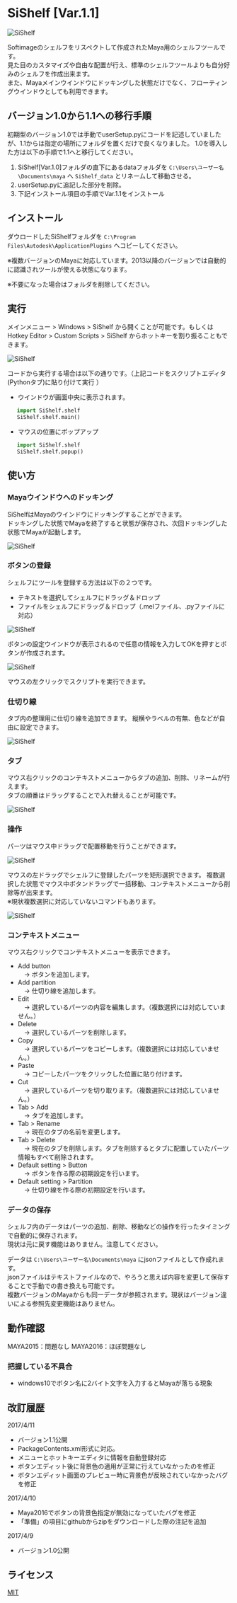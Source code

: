# SiShelf [Var.1.1]

![SiShelf](/images/01.png)

Softimageのシェルフをリスペクトして作成されたMaya用のシェルフツールです。  
見た目のカスタマイズや自由な配置が行え、標準のシェルフツールよりも自分好みのシェルフを作成出来ます。  
また、Mayaメインウインドウにドッキングした状態だけでなく、フローティングウインドウとしても利用できます。  

## バージョン1.0から1.1への移行手順

初期型のバージョン1.0では手動でuserSetup.pyにコードを記述していましたが、1.1からは指定の場所にフォルダを置くだけで良くなりました。
1.0を導入した方は以下の手順で1.1へと移行してください。  

1. SiShelf[Var.1.0]フォルダの直下にあるdataフォルダを `C:\Users\ユーザー名\Documents\maya` へ `SiShelf_data` とリネームして移動させる。
2. userSetup.pyに追記した部分を削除。
3. 下記インストール項目の手順でVar.1.1をインストール

## インストール

ダウロードしたSiShelfフォルダを `C:\Program Files\Autodesk\ApplicationPlugins` へコピーしてください。

 ※複数バージョンのMayaに対応しています。2013以降のバージョンでは自動的に認識されツールが使える状態になります。

 ※不要になった場合はフォルダを削除してください。

## 実行

メインメニュー > Windows > SiShelf から開くことが可能です。もしくは Hotkey Editor > Custom Scripts > SiShelf からホットキーを割り振ることもできます。  

![SiShelf](/images/09.png)

コードから実行する場合は以下の通りです。（上記コードをスクリプトエディタ(Pythonタブ)に貼り付けて実行 ）

+ ウインドウが画面中央に表示されます。
```python
   import SiShelf.shelf
   SiShelf.shelf.main()
```

+ マウスの位置にポップアップ
```python
   import SiShelf.shelf  
   SiShelf.shelf.popup()  
```


## 使い方

### Mayaウインドウへのドッキング

SiShelfはMayaのウインドウにドッキングすることができます。  
ドッキングした状態でMayaを終了すると状態が保存され、次回ドッキングした状態でMayaが起動します。  

![SiShelf](/images/04.png)

### ボタンの登録

シェルフにツールを登録する方法は以下の２つです。

+ テキストを選択してシェルフにドラッグ＆ドロップ
+ ファイルをシェルフにドラッグ＆ドロップ（.melファイル、.pyファイルに対応）

![SiShelf](/images/02.png)

ボタンの設定ウインドウが表示されるので任意の情報を入力してOKを押すとボタンが作成されます。 

![SiShelf](/images/03.gif)
  
マウスの左クリックでスクリプトを実行できます。


### 仕切り線

タブ内の整理用に仕切り線を追加できます。
縦横やラベルの有無、色などが自由に設定できます。

![SiShelf](/images/05.gif)


### タブ

マウス右クリックのコンテキストメニューからタブの追加、削除、リネームが行えます。  
タブの順番はドラッグすることで入れ替えることが可能です。  

![SiShelf](/images/06.gif)

### 操作

パーツはマウス中ドラッグで配置移動を行うことができます。

![SiShelf](/images/07.gif)

マウスの左ドラッグでシェルフに登録したパーツを矩形選択できます。
複数選択した状態でマウス中ボタンドラッグで一括移動、コンテキストメニューから削除等が出来ます。  
※現状複数選択に対応していないコマンドもあります。

![SiShelf](/images/08.gif)

### コンテキストメニュー

マウス右クリックでコンテキストメニューを表示できます。

+ Add button  
　→ ボタンを追加します。
+ Add partition  
　→ 仕切り線を追加します。
+ Edit  
　→ 選択しているパーツの内容を編集します。（複数選択には対応していません。）
+ Delete  
　→ 選択しているパーツを削除します。
+ Copy  
　→ 選択しているパーツをコピーします。（複数選択には対応していません。）
+ Paste  
　→ コピーしたパーツをクリックした位置に貼り付けます。
+ Cut  
　→ 選択しているパーツを切り取ります。（複数選択には対応していません。）
+ Tab > Add  
　→ タブを追加します。
+ Tab > Rename  
　→ 現在のタブの名前を変更します。
+ Tab > Delete  
　→ 現在のタブを削除します。タブを削除するとタブに配置していたパーツ情報もすべて削除されます。
+ Default setting > Button  
　→ ボタンを作る際の初期設定を行います。
+ Default setting > Partition  
　→ 仕切り線を作る際の初期設定を行います。

### データの保存

シェルフ内のデータはパーツの追加、削除、移動などの操作を行ったタイミングで自動的に保存されます。  
現状は元に戻す機能はありません。注意してください。  

データは `C:\Users\ユーザー名\Documents\maya` にjsonファイルとして作成れます。  
jsonファイルはテキストファイルなので、やろうと思えば内容を変更して保存することで手動での書き換えも可能です。  
複数バージョンのMayaからも同一データが参照されます。現状はバージョン違いによる参照先変更機能はありません。


## 動作確認

MAYA2015：問題なし
MAYA2016：ほぼ問題なし

### 把握している不具合

+ windows10でボタン名に2バイト文字を入力するとMayaが落ちる現象



## 改訂履歴


2017/4/11  
+ バージョン1.1公開
+ PackageContents.xml形式に対応。
+ メニューとホットキーエディタに情報を自動登録対応
+ ボタンエディット後に背景色の適用が正常に行えていなかったのを修正
+ ボタンエディット画面のプレビュー時に背景色が反映されていなかったバグを修正

2017/4/10  
+ Maya2016でボタンの背景色指定が無効になっていたバグを修正
+ 「準備」の項目にgithubからzipをダウンロードした際の注記を追加

2017/4/9  
+ バージョン1.0公開


## ライセンス

[MIT](https://github.com/mochio326/SiShelf/blob/master/LICENSE)
